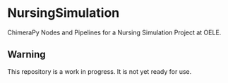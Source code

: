 # NursingSimulation
ChimeraPy Nodes and Pipelines for a Nursing Simulation Project at OELE.

## Warning
This repository is a work in progress. It is not yet ready for use.